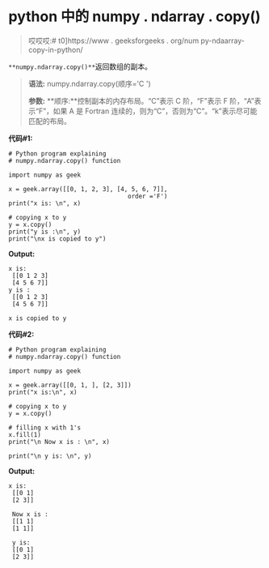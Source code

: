 # python 中的 numpy . ndarray . copy()

> 哎哎哎:# t0]https://www . geeksforgeeks . org/num py-ndaarray-copy-in-python/

`**numpy.ndarray.copy()**`返回数组的副本。

> **语法:** numpy.ndarray.copy(顺序='C ')
> 
> **参数:**
> **顺序:**控制副本的内存布局。“C”表示 C 阶，“F”表示 F 阶，“A”表示“F”，如果 A 是 Fortran 连续的，则为“C”，否则为“C”。“k”表示尽可能匹配的布局。

**代码#1:**

```
# Python program explaining  
# numpy.ndarray.copy() function

import numpy as geek

x = geek.array([[0, 1, 2, 3], [4, 5, 6, 7]],
                                 order ='F')
print("x is: \n", x)

# copying x to y
y = x.copy()
print("y is :\n", y)
print("\nx is copied to y")
```

**Output:**

```
x is: 
 [[0 1 2 3]
 [4 5 6 7]]
y is :
 [[0 1 2 3]
 [4 5 6 7]]

x is copied to y

```

**代码#2:**

```
# Python program explaining  
# numpy.ndarray.copy() function

import numpy as geek

x = geek.array([[0, 1, ], [2, 3]])
print("x is:\n", x)

# copying x to y
y = x.copy()

# filling x with 1's
x.fill(1)
print("\n Now x is : \n", x)

print("\n y is: \n", y)
```

**Output:**

```
x is:
 [[0 1]
 [2 3]]

 Now x is : 
 [[1 1]
 [1 1]]

 y is: 
 [[0 1]
 [2 3]]

```